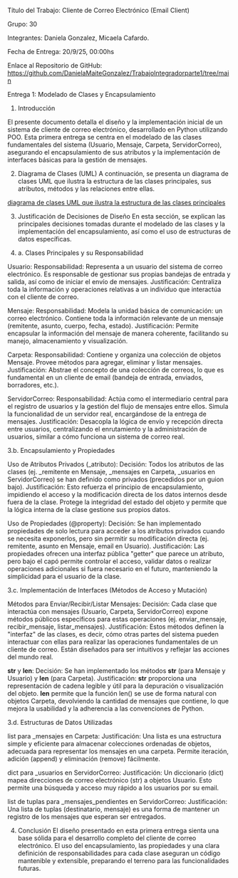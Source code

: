 Título del Trabajo: Cliente de Correo Electrónico (Email Client)

Grupo: 30

Integrantes: Daniela Gonzalez, Micaela Cafardo.

Fecha de Entrega: 20/9/25, 00:00hs

Enlace al Repositorio de GitHub: https://github.com/DanielaMaiteGonzalez/TrabajoIntegradorparte1/tree/main

Entrega 1: Modelado de Clases y Encapsulamiento

1. Introducción
   
El presente documento detalla el diseño y la implementación inicial de un sistema de cliente de correo electrónico, desarrollado en Python utilizando POO. Esta primera entrega se centra en el modelado de las clases fundamentales del sistema (Usuario, Mensaje, Carpeta, ServidorCorreo), asegurando el encapsulamiento de sus atributos y la implementación de interfaces básicas para la gestión de mensajes.

2. Diagrama de Clases (UML)
A continuación, se presenta un diagrama de clases UML que ilustra la estructura de las clases principales, sus atributos, métodos y las relaciones entre ellas.

[ diagrama de clases UML que ilustra la estructura de las clases principales](DiagramaUML.png)

3. Justificación de Decisiones de Diseño
En esta sección, se explican las principales decisiones tomadas durante el modelado de las clases y la implementación del encapsulamiento, así como el uso de estructuras de datos específicas.


3. a. Clases Principales y su Responsabilidad

Usuario:
Responsabilidad: Representa a un usuario del sistema de correo electrónico. Es responsable de gestionar sus propias bandejas de entrada y salida, así como de iniciar el envío de mensajes.
Justificación: Centraliza toda la información y operaciones relativas a un individuo que interactúa con el cliente de correo.

Mensaje:
Responsabilidad: Modela la unidad básica de comunicación: un correo electrónico. Contiene toda la información relevante de un mensaje (remitente, asunto, cuerpo, fecha, estado).
Justificación: Permite encapsular la información del mensaje de manera coherente, facilitando su manejo, almacenamiento y visualización.

Carpeta:
Responsabilidad: Contiene y organiza una colección de objetos Mensaje. Provee métodos para agregar, eliminar y listar mensajes.
Justificación: Abstrae el concepto de una colección de correos, lo que es fundamental en un cliente de email (bandeja de entrada, enviados, borradores, etc.).

ServidorCorreo:
Responsabilidad: Actúa como el intermediario central para el registro de usuarios y la gestión del flujo de mensajes entre ellos. Simula la funcionalidad de un servidor real, encargándose de la entrega de mensajes.
Justificación: Desacopla la lógica de envío y recepción directa entre usuarios, centralizando el enrutamiento y la administración de usuarios, similar a cómo funciona un sistema de correo real.


3.b. Encapsulamiento y Propiedades


Uso de Atributos Privados (_atributo):
Decisión: Todos los atributos de las clases (ej. _remitente en Mensaje, _mensajes en Carpeta, _usuarios en ServidorCorreo) se han definido como privados (precedidos por un guion bajo).
Justificación: Esto refuerza el principio de encapsulamiento, impidiendo el acceso y la modificación directa de los datos internos desde fuera de la clase. Protege la integridad del estado del objeto y permite que la lógica interna de la clase gestione sus propios datos.


Uso de Propiedades (@property):
Decisión: Se han implementado propiedades de solo lectura para acceder a los atributos privados cuando se necesita exponerlos, pero sin permitir su modificación directa (ej. remitente, asunto en Mensaje, email en Usuario).
Justificación: Las propiedades ofrecen una interfaz pública "getter" que parece un atributo, pero bajo el capó permite controlar el acceso, validar datos o realizar operaciones adicionales si fuera necesario en el futuro, manteniendo la simplicidad para el usuario de la clase.


3.c. Implementación de Interfaces (Métodos de Acceso y Mutación)


Métodos para Enviar/Recibir/Listar Mensajes:
Decisión: Cada clase que interactúa con mensajes (Usuario, Carpeta, ServidorCorreo) expone métodos públicos específicos para estas operaciones (ej. enviar_mensaje, recibir_mensaje, listar_mensajes).
Justificación: Estos métodos definen la "interfaz" de las clases, es decir, cómo otras partes del sistema pueden interactuar con ellas para realizar las operaciones fundamentales de un cliente de correo. Están diseñados para ser intuitivos y reflejar las acciones del mundo real.


__str__ y __len__:
Decisión: Se han implementado los métodos  __str__ (para Mensaje y Usuario) y __len__ (para Carpeta).
Justificación: __str__ proporciona una representación de cadena legible y útil para la depuración o visualización del objeto. __len__ permite que la función len() se use de forma natural con objetos Carpeta, devolviendo la cantidad de mensajes que contiene, lo que mejora la usabilidad y la adherencia a las convenciones de Python.


3.d. Estructuras de Datos Utilizadas

list para _mensajes en Carpeta:
Justificación: Una lista es una estructura simple y eficiente para almacenar colecciones ordenadas de objetos, adecuada para representar los mensajes en una carpeta. Permite iteración, adición (append) y eliminación (remove) fácilmente.


dict para _usuarios en ServidorCorreo:
Justificación: Un diccionario (dict) mapea direcciones de correo electrónico (str) a objetos Usuario. Esto permite una búsqueda y acceso muy rápido a los usuarios por su email.


list de tuplas para _mensajes_pendientes en ServidorCorreo:
Justificación: Una lista de tuplas (destinatario, mensaje) es una forma de mantener un registro de los mensajes que esperan ser entregados.


4. Conclusión
El diseño presentado en esta primera entrega sienta una base sólida para el desarrollo completo del cliente de correo electrónico. El uso del encapsulamiento, las propiedades y una clara definición de responsabilidades para cada clase aseguran un código mantenible y extensible, preparando el terreno para las funcionalidades futuras.
